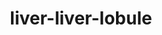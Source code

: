 ---
title: liver-liver-lobule
release_version: v1.2
hra_release_version:
  - v1.2
model_type: 2d-ftu
description: 'This functional tissue unit (FTU) illustration was created from anatomical structures and cell types listed in the ASCT+B Table [Liver v1.0](https://doi.org/10.48539/HBM476.BQCC.574). Multiple histology atlases, especially Human Microscopic Anatomy (R.V. Krstić, 1994) and Histology: A Text and Atlas (Michael H. Ross, et al., 2003) were referenced. Measurements were taken from [(Hall et al. 2017)](https://doi.org/10.1038/srep40977).'
creators:
  - 0000-0002-3775-8574
project_leads:
  - 0000-0002-3321-6137
reviewers:
  - 0000-0003-1940-6740
  - 0000-0002-4174-2786
  - 0000-0003-1824-1067
creation_date: 2022-05-06T00:00:00
license: CC BY 4.0
publisher:  HuBMAP 
funder:  National Institutes of Health 
award_number:  OT2OD026671 
hubmap_id:  HBM692.KXMT.939 
datatable: liver_lobule_liver.svg
doi: https://doi.org/10.48539/HBM692.KXMT.939
---